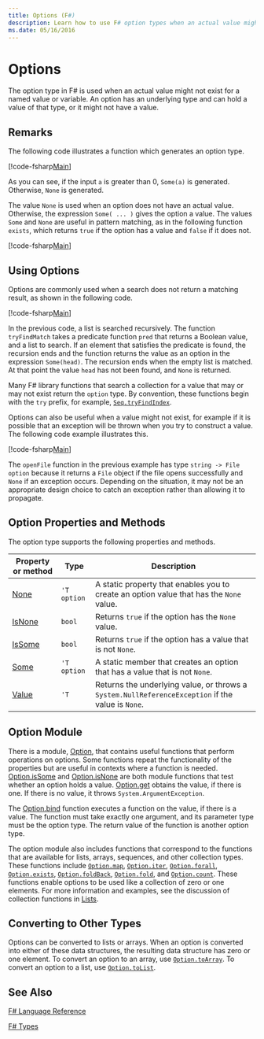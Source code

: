 ```yaml
---
title: Options (F#)
description: Learn how to use F# option types when an actual value might not exist for a named value or variable.
ms.date: 05/16/2016
---
```

# Options

The option type in F# is used when an actual value might not exist for a named value or variable. An option has an underlying type and can hold a value of that type, or it might not have a value.

## Remarks
The following code illustrates a function which generates an option type.

[!code-fsharp[Main](../../../samples/snippets/fsharp/lang-ref-1/snippet1404.fs)]

As you can see, if the input `a` is greater than 0, `Some(a)` is generated.  Otherwise, `None` is generated.

The value `None` is used when an option does not have an actual value. Otherwise, the expression `Some( ... )` gives the option a value. The values `Some` and `None` are useful in pattern matching, as in the following function `exists`, which returns `true` if the option has a value and `false` if it does not.

[!code-fsharp[Main](../../../samples/snippets/fsharp/lang-ref-1/snippet1401.fs)]

## Using Options
Options are commonly used when a search does not return a matching result, as shown in the following code.

[!code-fsharp[Main](../../../samples/snippets/fsharp/lang-ref-1/snippet1403.fs)]

In the previous code, a list is searched recursively. The function `tryFindMatch` takes a predicate function `pred` that returns a Boolean value, and a list to search. If an element that satisfies the predicate is found, the recursion ends and the function returns the value as an option in the expression `Some(head)`. The recursion ends when the empty list is matched. At that point the value `head` has not been found, and `None` is returned.

Many F# library functions that search a collection for a value that may or may not exist return the `option` type. By convention, these functions begin with the `try` prefix, for example, [`Seq.tryFindIndex`](https://msdn.microsoft.com/library/c357b221-edf6-4f68-bf40-82a3156d945a).

Options can also be useful when a value might not exist, for example if it is possible that an exception will be thrown when you try to construct a value. The following code example illustrates this.

[!code-fsharp[Main](../../../samples/snippets/fsharp/lang-ref-1/snippet1402.fs)]

The `openFile` function in the previous example has type `string -> File option` because it returns a `File` object if the file opens successfully and `None` if an exception occurs. Depending on the situation, it may not be an appropriate design choice to catch an exception rather than allowing it to propagate.


## Option Properties and Methods
The option type supports the following properties and methods.



|Property or method|Type|Description|
|------------------|----|-----------|
|[None](https://msdn.microsoft.com/library/83ef260a-aa33-4e6f-aee6-b9bf0a461476)|`'T option`|A static property that enables you to create an option value that has the `None` value.|
|[IsNone](https://msdn.microsoft.com/library/f08532ca-1716-4f60-ae59-8ef6256df234)|`bool`|Returns `true` if the option has the `None` value.|
|[IsSome](https://msdn.microsoft.com/library/c5088d51-c5d7-425f-a77f-12c379bb356f)|`bool`|Returns `true` if the option has a value that is not `None`.|
|[Some](https://msdn.microsoft.com/library/12f048d2-e293-4596-accb-de036ecd63fc)|`'T option`|A static member that creates an option that has a value that is not `None`.|
|[Value](https://msdn.microsoft.com/library/c79f68e8-11fd-45b1-a053-e8fc38b56df7)|`'T`|Returns the underlying value, or throws a `System.NullReferenceException` if the value is `None`.|

## Option Module
There is a module, [Option](https://msdn.microsoft.com/library/e615e4d3-bbbb-49ba-addc-6061ea2e2f4c), that contains useful functions that perform operations on options. Some functions repeat the functionality of the properties but are useful in contexts where a function is needed. [Option.isSome](https://msdn.microsoft.com/library/41ad0857-5672-4326-84b5-c33dc43dcf79) and [Option.isNone](https://msdn.microsoft.com/library/73db6a53-15e7-40a6-94f9-a0049e5f4819) are both module functions that test whether an option holds a value. [Option.get](https://msdn.microsoft.com/library/803e9fcb-6edd-4910-808c-25f08cbc55ea) obtains the value, if there is one. If there is no value, it throws `System.ArgumentException`.

The [Option.bind](https://msdn.microsoft.com/library/c3406192-24ac-49b5-bc3b-8f805187f1c0) function executes a function on the value, if there is a value. The function must take exactly one argument, and its parameter type must be the option type. The return value of the function is another option type.

The option module also includes functions that correspond to the functions that are available for lists, arrays, sequences, and other collection types. These functions include [`Option.map`](https://msdn.microsoft.com/library/91a20385-7e73-40c2-9adc-635e86d6a622), [`Option.iter`](https://msdn.microsoft.com/library/83389eef-3dff-4074-b4cc-f69581c25191), [`Option.forall`](https://msdn.microsoft.com/library/ba884586-5eae-49c5-9e36-05481c1c3428), [`Option.exists`](https://msdn.microsoft.com/library/a606d2d4-fddc-4eab-ab37-c6138fb7ad99), [`Option.foldBack`](https://msdn.microsoft.com/library/a882fbaf-c019-46f0-b4f5-b8c2b8b90ffb), [`Option.fold`](https://msdn.microsoft.com/library/af896794-3d53-406c-9411-316cd5c33ad8), and [`Option.count`](https://msdn.microsoft.com/library/2dac83a9-684e-4d0f-b50e-ff722a8bb876). These functions enable options to be used like a collection of zero or one elements. For more information and examples, see the discussion of collection functions in [Lists](lists.md).


## Converting to Other Types
Options can be converted to lists or arrays. When an option is converted into either of these data structures, the resulting data structure has zero or one element. To convert an option to an array, use [`Option.toArray`](https://msdn.microsoft.com/library/c8044873-ba17-4b52-8231-eb1a28318c64). To convert an option to a list, use [`Option.toList`](https://msdn.microsoft.com/library/5f1af295-9fa9-40ad-b4a1-3578d94d44e1).


## See Also
[F# Language Reference](index.md)

[F# Types](fsharp-types.md)
